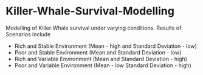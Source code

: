 # Killer-Whale-Survival-Modelling
Modelling of Killer Whale survival under varying conditions.
Results of Scenarios include
 - Rich and Stable Environment (Mean - high and Standard Deviation - low)
 - Poor and Stable Environment (Mean and Standard Deviation -  low)
 - Rich and Variable Environment (Mean and Standard Deviation - high)
 - Poor and Variable Environment (Mean - low Standard Deviation - high)
